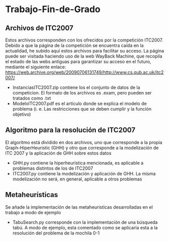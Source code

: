 # Trabajo-Fin-de-Grado

## Archivos de ITC2007
  Estos archivos corresponden con los ofrecidos por la competición ITC2007. Debido a que la página de la competición se encuentra caída en la actualidad, he subido aquí estos archivos para facilitar su acceso.
  La página puede ser visitada haciendo uso de la web WayBack Machine, que recopila el estado de las webs antiguas para garantizar su acceso en el futuro, mediante el siguiente enlace: https://web.archive.org/web/20090706131749/http://www.cs.qub.ac.uk/itc2007/
  - InstanciasITC2007.zip   contiene los el conjunto de datos de la competicion. El formato de los archivos es .exam, pero pueden ser tratados como .txt
  - ModeloITC2007.pdf       es el artículo donde se explica el modelo de problema (i. e. Las restricciones que se deben cumplir y la función objetivo)


## Algoritmo para la resolución de ITC2007
  El algoritmo está dividido en dos archivos, uno que corresponde a la propia Graph-HiperHeuristic (GHH) y otro que corresponde a la modelización de ITC 2007 y la aplicación de GHH sobre estos datos
  - GHH.py                  contiene la hiperheurística mencionada, es aplicable a problemas distintos de los de ITC2007
  - ITC2007.py              contiene la modelización y aplicación de GHH. La misma modelización no será, en general, aplicable a otros problemas


## Metaheurísticas
  Se añade la implementación de las metaheuristicas desarrolladas en el trabajo a modo de ejemplo
  - TabuSearch.py           corresponde con la implementación de una búsqueda tabú. A modo de ejemplo, esta comentado como se aplicaría esta a la resolución del problema de la mochila 0-1
